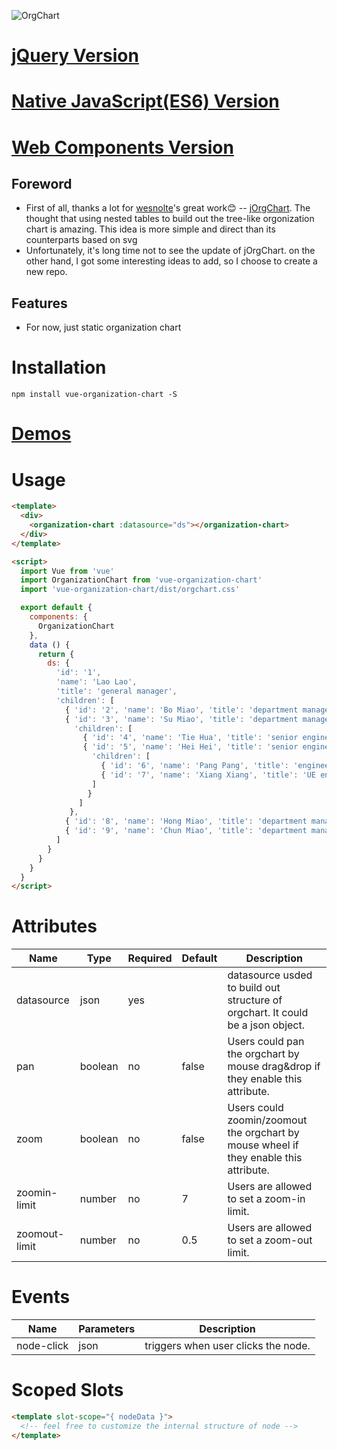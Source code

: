 ![OrgChart](http://dabeng.github.io/OrgChart/img/orgchart-heading.png)

# [jQuery Version](https://github.com/dabeng/OrgChart)
# [Native JavaScript(ES6) Version](http://github.com/dabeng/OrgChart.js)
# [Web Components Version](http://github.com/dabeng/OrgChart-Webcomponents)

## Foreword
- First of all, thanks a lot for [wesnolte](https://github.com/wesnolte)'s great work:blush: -- [jOrgChart](https://github.com/wesnolte/jOrgChart). The thought that using nested tables to build out the tree-like orgonization chart is amazing. This idea is more simple and direct than its counterparts based on svg
- Unfortunately, it's long time not to see the update of jOrgChart. on the other hand, I got some interesting ideas to add, so I choose to create a new repo.

## Features
- For now, just static organization chart

# Installation
```
npm install vue-organization-chart -S
```
# [Demos](https://codesandbox.io/dashboard/sandboxes/Vue%20OrgChart)

# Usage
```html
<template>
  <div>
    <organization-chart :datasource="ds"></organization-chart>
  </div>
</template>

<script>
  import Vue from 'vue'
  import OrganizationChart from 'vue-organization-chart'
  import 'vue-organization-chart/dist/orgchart.css'

  export default {
    components: {
      OrganizationChart
    },
    data () {
      return {
        ds: {
          'id': '1',
          'name': 'Lao Lao',
          'title': 'general manager',
          'children': [
            { 'id': '2', 'name': 'Bo Miao', 'title': 'department manager' },
            { 'id': '3', 'name': 'Su Miao', 'title': 'department manager',
              'children': [
                { 'id': '4', 'name': 'Tie Hua', 'title': 'senior engineer' },
                { 'id': '5', 'name': 'Hei Hei', 'title': 'senior engineer',
                  'children': [
                    { 'id': '6', 'name': 'Pang Pang', 'title': 'engineer' },
                    { 'id': '7', 'name': 'Xiang Xiang', 'title': 'UE engineer' }
                  ]
                 }
               ]
             },
            { 'id': '8', 'name': 'Hong Miao', 'title': 'department manager' },
            { 'id': '9', 'name': 'Chun Miao', 'title': 'department manager' }
          ]
        }
      }
    }
  }
</script>
```

# Attributes
<table>
  <thead>
    <tr><th>Name</th><th>Type</th><th>Required</th><th>Default</th><th>Description</th></tr>
  </thead>
  <tbody>
    <tr>
      <td>datasource</td><td>json</td><td>yes</td><td></td><td>datasource usded to build out structure of orgchart. It could be a json object.</td>
    </tr>
    <tr>
      <td>pan</td><td>boolean</td><td>no</td><td>false</td><td>Users could pan the orgchart by mouse drag&drop if they enable this attribute.</td>
    </tr>
    <tr>
      <td>zoom</td><td>boolean</td><td>no</td><td>false</td><td>Users could zoomin/zoomout the orgchart by mouse wheel if they enable this attribute.</td>
    </tr>
    <tr>
      <td>zoomin-limit</td><td>number</td><td>no</td><td>7</td><td>Users are allowed to set a zoom-in limit.</td>
    </tr>
    <tr>
      <td>zoomout-limit</td><td>number</td><td>no</td><td>0.5</td><td>Users are allowed to set a zoom-out limit.</td>
    </tr>
  </tbody>
</table>

# Events
<table>
  <thead>
    <tr><th>Name</th><th>Parameters</th><th>Description</th></tr>
  </thead>
  <tbody>
    <tr>
      <td>node-click</td><td>json</td><td>triggers when user clicks the node.</td>
    </tr>
  </tbody>
</table>

# Scoped Slots
```html
<template slot-scope="{ nodeData }">
  <!-- feel free to customize the internal structure of node -->
</template>
```
